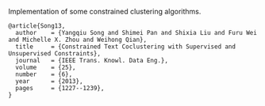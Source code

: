 Implementation of some constrained clustering algorithms.

```
@article{Song13,
  author    = {Yangqiu Song and Shimei Pan and Shixia Liu and Furu Wei and Michelle X. Zhou and Weihong Qian},
  title     = {Constrained Text Coclustering with Supervised and Unsupervised Constraints},
  journal   = {IEEE Trans. Knowl. Data Eng.},
  volume    = {25},
  number    = {6},
  year      = {2013},
  pages     = {1227--1239},
}
```

